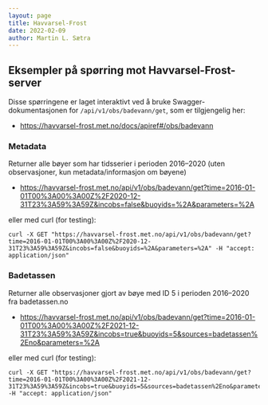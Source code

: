 ```yaml
---
layout: page
title: Havvarsel-Frost
date: 2022-02-09
author: Martin L. Sætra
---
```


## Eksempler på spørring mot Havvarsel-Frost-server

Disse spørringene er laget interaktivt ved å bruke Swagger-dokumentasjonen for
`/api/v1/obs/badevann/get`, som er tilgjengelig her:

- <https://havvarsel-frost.met.no/docs/apiref#/obs/badevann>

### Metadata

Returner alle bøyer som har tidsserier i perioden 2016–2020 (uten observasjoner, kun metadata/informasjon om bøyene)

- <https://havvarsel-frost.met.no/api/v1/obs/badevann/get?time=2016-01-01T00%3A00%3A00Z%2F2020-12-31T23%3A59%3A59Z&incobs=false&buoyids=%2A&parameters=%2A>

eller med curl (for testing):

    curl -X GET "https://havvarsel-frost.met.no/api/v1/obs/badevann/get?time=2016-01-01T00%3A00%3A00Z%2F2020-12-31T23%3A59%3A59Z&incobs=false&buoyids=%2A&parameters=%2A" -H "accept: application/json"

### Badetassen

Returner alle observasjoner gjort av bøye med ID 5 i perioden 2016–2020 fra badetassen.no

- <https://havvarsel-frost.met.no/api/v1/obs/badevann/get?time=2016-01-01T00%3A00%3A00Z%2F2021-12-31T23%3A59%3A59Z&incobs=true&buoyids=5&sources=badetassen%2Eno&parameters=%2A>

eller med curl (for testing):

    curl -X GET "https://havvarsel-frost.met.no/api/v1/obs/badevann/get?time=2016-01-01T00%3A00%3A00Z%2F2021-12-31T23%3A59%3A59Z&incobs=true&buoyids=5&sources=badetassen%2Eno&parameters=%2A" -H "accept: application/json"
